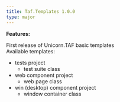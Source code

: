 ```yaml
---
title: Taf.Templates 1.0.0
type: major
---
```


**Features:**

First release of Unicorn.TAF basic templates  
Available templates:

* tests project
  - test suite class
* web component project
  - web page class
* win (desktop) component project
  - window container class